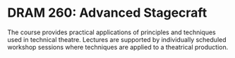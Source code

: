# DRAM 260: Advanced Stagecraft

The course provides practical applications of principles and techniques used in technical theatre. Lectures are supported by individually scheduled workshop sessions where techniques are applied to a theatrical production.
